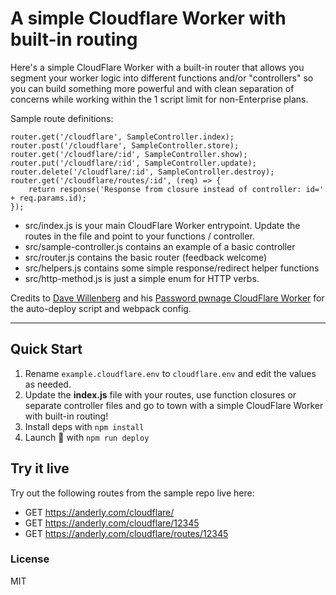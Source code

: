 # A simple Cloudflare Worker with built-in routing

Here's a simple CloudFlare Worker with a built-in router that allows you segment your worker logic into different functions and/or "controllers" so you can build something more powerful and with clean separation of concerns while working within the 1 script limit for non-Enterprise plans.

Sample route definitions:

    router.get('/cloudflare', SampleController.index);
    router.post('/cloudflare', SampleController.store);
    router.get('/cloudflare/:id', SampleController.show);
    router.put('/cloudflare/:id', SampleController.update);
    router.delete('/cloudflare/:id', SampleController.destroy);
    router.get('/cloudflare/routes/:id', (req) => {
        return response('Response from closure instead of controller: id=' + req.params.id);
    });

- src/index.js is your main CloudFlare Worker entrypoint. Update the routes in the file and point to your functions / controller.
- src/sample-controller.js contains an example of a basic controller
- src/router.js contains the basic router (feedback welcome)
- src/helpers.js contains some simple response/redirect helper functions
- src/http-method.js is just a simple enum for HTTP verbs.

Credits to [Dave Willenberg](https://github.com/detroitenglish) and his [Password pwnage CloudFlare Worker](https://github.com/detroitenglish/pw-pwnage-cfworker) for the auto-deploy script and webpack config.

---

## Quick Start

1. Rename `example.cloudflare.env` to `cloudflare.env` and edit the values as needed.
2. Update the **index.js** file with your routes, use function closures or separate controller files and go to town with a simple CloudFlare Worker with built-in routing!
3. Install deps with `npm install`
4. Launch 🚀 with `npm run deploy`

## Try it live
Try out the following routes from the sample repo live here:
- GET https://anderly.com/cloudflare/
- GET https://anderly.com/cloudflare/12345
- GET https://anderly.com/cloudflare/routes/12345

### License
MIT
